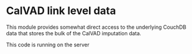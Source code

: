 # CalVAD link level data

This module provides somewhat direct access to the underlying CouchDB
data that stores the bulk of the CalVAD imputation data.

This code is running on the server
